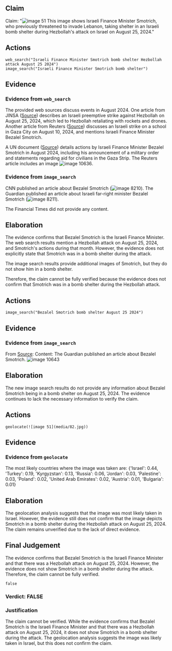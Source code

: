 ## Claim
Claim: "![image 51](media/82.jpg) This image shows Israeli Finance Minister Smotrich, who previously threatened to invade Lebanon, taking shelter in an Israeli bomb shelter during Hezbollah's attack on Israel on August 25, 2024."

## Actions
```
web_search("Israeli Finance Minister Smotrich bomb shelter Hezbollah attack August 25 2024")
image_search("Israeli Finance Minister Smotrich bomb shelter")
```

## Evidence
### Evidence from `web_search`
The provided web sources discuss events in August 2024. One article from JINSA ([Source](https://jinsa.org/jinsa_report/israel-preempts-hezbollah-attack/)) describes an Israeli preemptive strike against Hezbollah on August 25, 2024, which led to Hezbollah retaliating with rockets and drones. Another article from Reuters ([Source](https://www.reuters.com/world/middle-east/more-than-100-palestinians-killed-israeli-strike-targeted-school-gaza-2024-08-10/)) discusses an Israeli strike on a school in Gaza City on August 10, 2024, and mentions Israeli Finance Minister Bezalel Smotrich.

A UN document ([Source](https://www.un.org/unispal/wp-content/uploads/2024/09/MBAugust24_17092024.pdf)) details actions by Israeli Finance Minister Bezalel Smotrich in August 2024, including his announcement of a military order and statements regarding aid for civilians in the Gaza Strip. The Reuters article includes an image ![image 10636](media/2025-08-30_07-26-1756538766-166336.jpg).


### Evidence from `image_search`
CNN published an article about Bezalel Smotrich (![image 8210](media/2025-08-29_22-25-1756506314-497918.jpg)). The Guardian published an article about Israeli far-right minister Bezalel Smotrich (![image 8211](media/2025-08-29_22-25-1756506314-810296.jpg)).

The Financial Times did not provide any content.


## Elaboration
The evidence confirms that Bezalel Smotrich is the Israeli Finance Minister. The web search results mention a Hezbollah attack on August 25, 2024, and Smotrich's actions during that month. However, the evidence does not explicitly state that Smotrich was in a bomb shelter during the attack.

The image search results provide additional images of Smotrich, but they do not show him in a bomb shelter.

Therefore, the claim cannot be fully verified because the evidence does not confirm that Smotrich was in a bomb shelter during the Hezbollah attack.


## Actions
```
image_search("Bezalel Smotrich bomb shelter August 25 2024")
```

## Evidence
### Evidence from `image_search`
From [Source](https://www.theguardian.com/world/2025/jun/10/who-are-bezalel-smotrich-and-itamar-ben-gvir-the-israeli-ministers-facing-sanctions): 
Content: The Guardian published an article about Bezalel Smotrich. ![image 10643](media/2025-08-30_07-26-1756538789-108457.jpg)


## Elaboration
The new image search results do not provide any information about Bezalel Smotrich being in a bomb shelter on August 25, 2024. The evidence continues to lack the necessary information to verify the claim.


## Actions
```
geolocate(![image 51](media/82.jpg))
```

## Evidence
### Evidence from `geolocate`
The most likely countries where the image was taken are: {'Israel': 0.44, 'Turkey': 0.19, 'Kyrgyzstan': 0.13, 'Russia': 0.06, 'Jordan': 0.03, 'Palestine': 0.03, 'Poland': 0.02, 'United Arab Emirates': 0.02, 'Austria': 0.01, 'Bulgaria': 0.01}

## Elaboration
The geolocation analysis suggests that the image was most likely taken in Israel. However, the evidence still does not confirm that the image depicts Smotrich in a bomb shelter during the Hezbollah attack on August 25, 2024. The claim remains unverified due to the lack of direct evidence.


## Final Judgement
The evidence confirms that Bezalel Smotrich is the Israeli Finance Minister and that there was a Hezbollah attack on August 25, 2024. However, the evidence does not show Smotrich in a bomb shelter during the attack. Therefore, the claim cannot be fully verified.

`false`

### Verdict: FALSE

### Justification
The claim cannot be verified. While the evidence confirms that Bezalel Smotrich is the Israeli Finance Minister and that there was a Hezbollah attack on August 25, 2024, it does not show Smotrich in a bomb shelter during the attack. The geolocation analysis suggests the image was likely taken in Israel, but this does not confirm the claim.
